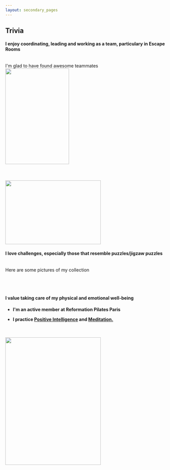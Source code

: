 ```yaml
---
layout: secondary_pages
---
```


## Trivia

<div class="row">
    <div class="col-sm-6"> <h4 class="tagline"> I enjoy coordinating, leading and working as a team, particulary in Escape Rooms </h4><br>
I'm glad to have found awesome teammates<br> </div>
<div class="col-sm-3"><img src="/assets/images/escape.jpeg"  
        class="displayed" width=200 height=300 border=0 /></div>
</div>

<br>
<br>
<br>
<div class="row">
  <div class="col-sm-6"><img src="/assets/images/puzzles.png"  
        class="displayed" width=300 height=200 border=0 /></div>
  <div class="col-sm-3" align="left"> <h4 class="tagline"> I love challenges, especially those that resemble puzzles/jigzaw puzzles </h4><br>
Here are some pictures of my collection<br> </div>
</div>	
<br>
<br>
<br>

	
 




#### I value taking care of my physical and emotional well-being
- **I'm an active member at Reformation Pilates Paris**<br>
 
- **I practice <a href="https://www.positiveintelligence.com/" target="_blank">Positive Intelligence</a> and  <a href="https://www.headspace.com/meditation-101/what-is-meditation" target="_blank">Meditation.</a>**<br>
<br>
<br>
<img src="/assets/images/fall_final.jpg" class="displayed" align="middle" width="300" height="400" /> <br>	







